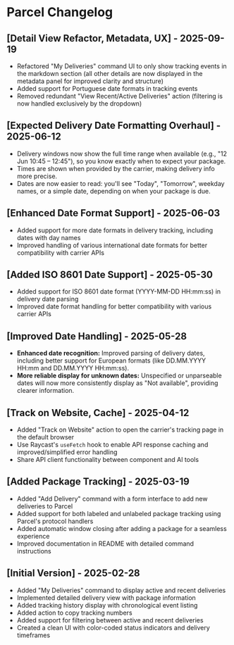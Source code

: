 # Parcel Changelog

## [Detail View Refactor, Metadata, UX] - 2025-09-19

- Refactored "My Deliveries" command UI to only show tracking events in the markdown section (all other details are now displayed in the metadata panel for improved clarity and structure)
- Added support for Portuguese date formats in tracking events
- Removed redundant "View Recent/Active Deliveries" action (filtering is now handled exclusively by the dropdown)

## [Expected Delivery Date Formatting Overhaul] - 2025-06-12

- Delivery windows now show the full time range when available (e.g., "12 Jun 10:45 – 12:45"), so you know exactly when to expect your package.
- Times are shown when provided by the carrier, making delivery info more precise.
- Dates are now easier to read: you'll see "Today", "Tomorrow", weekday names, or a simple date, depending on when your package is due.

## [Enhanced Date Format Support] - 2025-06-03

- Added support for more date formats in delivery tracking, including dates with day names
- Improved handling of various international date formats for better compatibility with carrier APIs

## [Added ISO 8601 Date Support] - 2025-05-30

- Added support for ISO 8601 date format (YYYY-MM-DD HH:mm:ss) in delivery date parsing
- Improved date format handling for better compatibility with various carrier APIs

## [Improved Date Handling] - 2025-05-28

- **Enhanced date recognition:** Improved parsing of delivery dates, including better support for European formats (like DD.MM.YYYY HH:mm and DD.MM.YYYY HH:mm:ss).
- **More reliable display for unknown dates:** Unspecified or unparseable dates will now more consistently display as "Not available", providing clearer information.

## [Track on Website, Cache] - 2025-04-12

- Added "Track on Website" action to open the carrier's tracking page in the default browser
- Use Raycast's `useFetch` hook to enable API response caching and improved/simplified error handling
- Share API client functionality between component and AI tools

## [Added Package Tracking] - 2025-03-19

- Added "Add Delivery" command with a form interface to add new deliveries to Parcel
- Added support for both labeled and unlabeled package tracking using Parcel's protocol handlers
- Added automatic window closing after adding a package for a seamless experience
- Improved documentation in README with detailed command instructions

## [Initial Version] - 2025-02-28

- Added "My Deliveries" command to display active and recent deliveries
- Implemented detailed delivery view with package information
- Added tracking history display with chronological event listing
- Added action to copy tracking numbers
- Added support for filtering between active and recent deliveries
- Created a clean UI with color-coded status indicators and delivery timeframes
